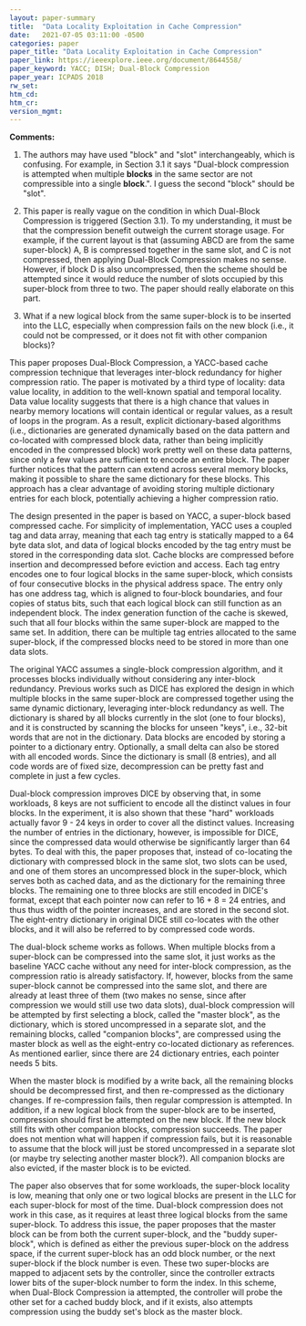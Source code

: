 ```yaml
---
layout: paper-summary
title:  "Data Locality Exploitation in Cache Compression"
date:   2021-07-05 03:11:00 -0500
categories: paper
paper_title: "Data Locality Exploitation in Cache Compression"
paper_link: https://ieeexplore.ieee.org/document/8644558/
paper_keyword: YACC; DISH; Dual-Block Compression
paper_year: ICPADS 2018
rw_set:
htm_cd:
htm_cr:
version_mgmt:
---
```


**Comments:**

1. The authors may have used "block" and "slot" interchangeably, which is confusing.
   For example, in Section 3.1 it says "Dual-block compression is attempted when multiple
   **blocks** in the same sector are not compressible into a single
   **block**.". I guess the second "block" should be "slot".

2. This paper is really vague on the condition in which Dual-Block Compression is triggered (Section 3.1). To
   my understanding, it must be that the compression benefit outweigh the current storage usage. For example,
   if the current layout is that (assuming ABCD are from the same super-block) A, B is compressed together in the 
   same slot, and C is not compressed, then applying Dual-Block Compression makes no sense. 
   However, if block D is also uncompressed, then the scheme should be attempted since it would reduce the number
   of slots occupied by this super-block from three to two.
   The paper should really elaborate on this part.

3. What if a new logical block from the same super-block is to be inserted into the LLC, especially when compression
   fails on the new block (i.e., it could not be compressed, or it does not fit with other companion blocks)? 

This paper proposes Dual-Block Compression, a YACC-based cache compression technique that leverages inter-block 
redundancy for higher compression ratio.
The paper is motivated by a third type of locality: data value locality, in addition to the well-known spatial and
temporal locality. Data value locality suggests that there is a high chance that values in nearby memory locations 
will contain identical or regular values, as a result of loops in the program.
As a result, explicit dictionary-based algorithms (i.e., dictionaries are generated dynamically based on the 
data pattern and co-located with compressed block data, rather than being implicitly encoded in the compressed block) 
work pretty well on these data patterns, since only a few values are sufficient to encode an entire block.
The paper further notices that the pattern can extend across several memory blocks, making it possible to share the 
same dictionary for these blocks. This approach has a clear advantage of avoiding storing multiple dictionary entries
for each block, potentially achieving a higher compression ratio.

The design presented in the paper is based on YACC, a super-block based compressed cache. 
For simplicity of implementation, YACC uses a coupled tag and data array, meaning that each tag entry is statically
mapped to a 64 byte data slot, and data of logical blocks encoded by the tag entry must be stored in the 
corresponding data slot. Cache blocks are compressed before insertion and decompressed before eviction and access.
Each tag entry encodes one to four logical blocks in the same super-block, which consists of four consecutive blocks 
in the physical address space.
The entry only has one address tag, which is aligned to four-block boundaries, and four copies of status bits, such
that each logical block can still function as an independent block.
The index generation function of the cache is skewed, such that all four blocks within the same super-block are mapped
to the same set. 
In addition, there can be multiple tag entries allocated to the same super-block, if the compressed blocks need to be 
stored in more than one data slots.

The original YACC assumes a single-block compression algorithm, and it processes blocks individually without considering
any inter-block redundancy. Previous works such as DICE has explored the design in which multiple blocks in the same
super-block are compressed together using the same dynamic dictionary, leveraging inter-block redundancy as well. 
The dictionary is shared by all blocks currently in the slot (one to four blocks), and it is constructed by scanning 
the blocks for unseen "keys", i.e., 32-bit words that are not in the dictionary.
Data blocks are encoded by storing a pointer to a dictionary entry. Optionally, a small delta can also be stored
with all encoded words. Since the dictionary is small (8 entries), and all code words are of fixed size, decompression
can be pretty fast and complete in just a few cycles.

Dual-block compression improves DICE by observing that, in some workloads, 8 keys are not sufficient to encode all the
distinct values in four blocks. In the experiment, it is also shown that these "hard" workloads actually favor
9 - 24 keys in order to cover all the distinct values.
Increasing the number of entries in the dictionary, however, is impossible for DICE, since the compressed data would
otherwise be significantly larger than 64 bytes.
To deal with this, the paper proposes that, instead of co-locating the dictionary with compressed block in the same
slot, two slots can be used, and one of them stores an uncompressed block in the super-block, which serves both as 
cached data, and as the dictionary for the remaining three blocks. 
The remaining one to three blocks are still encoded in DICE's format, except that each pointer now can refer to 
16 + 8 = 24 entries, and thus thus width of the pointer increases, and are stored in the second slot. 
The eight-entry dictionary in original DICE still co-locates with the other blocks, and it will also be referred
to by compressed code words.

The dual-block scheme works as follows. When multiple blocks from a super-block can be compressed into the same 
slot, it just works as the baseline YACC cache without any need for inter-block compression, as the compression
ratio is already satisfactory.
If, however, blocks from the same super-block cannot be compressed into the same slot, and there are already at least
three of them (two makes no sense, since after compression we would still use two data slots),
dual-block compression will be attempted by first selecting a block, called the "master block", as the dictionary, 
which is stored uncompressed in a separate slot, and the remaining blocks, called "companion blocks", are compressed 
using the master block as well as the eight-entry co-located dictionary as references. 
As mentioned earlier, since there are 24 dictionary entries, each pointer needs 5 bits.

When the master block is modified by a write back, all the remaining blocks should be decompressed first, and then 
re-compressed as the dictionary changes. If re-compression fails, then regular compression is attempted.
In addition, if a new logical block from the super-block are to be inserted, compression should first be attempted 
on the new block. If the new block still fits with other companion blocks, compression succeeds. 
The paper does not mention what will happen if compression fails, but it is reasonable to assume that the block will
just be stored uncompressed in a separate slot (or maybe try selecting another master block?).
All companion blocks are also evicted, if the master block is to be evicted.

The paper also observes that for some workloads, the super-block locality is low, meaning that only one or two logical
blocks are present in the LLC for each super-block for most of the time.
Dual-block compression does not work in this case, as it requires at least three logical blocks from the same 
super-block. 
To address this issue, the paper proposes that the master block can be from both the current super-block, and the 
"buddy super-block", which is defined as either the previous super-block on the address space, if the current 
super-block has an odd block number, or the next super-block if the block number is even.
These two super-blocks are mapped to adjacent sets by the controller, since the controller extracts lower bits of the 
super-block number to form the index.
In this scheme, when Dual-Block Compression ia attempted, the controller will probe the other set for a cached
buddy block, and if it exists, also attempts compression using the buddy set's block as the master block.
